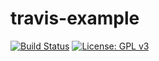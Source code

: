 # travis-example

[![Build Status](https://travis-ci.org/DanielNordstrom/travis-example.svg?branch=master)](https://travis-ci.org/DanielNordstrom/travis-example)
[![License: GPL v3](https://img.shields.io/badge/License-GPL%20v3-blue.svg)](https://www.gnu.org/licenses/gpl-3.0)
